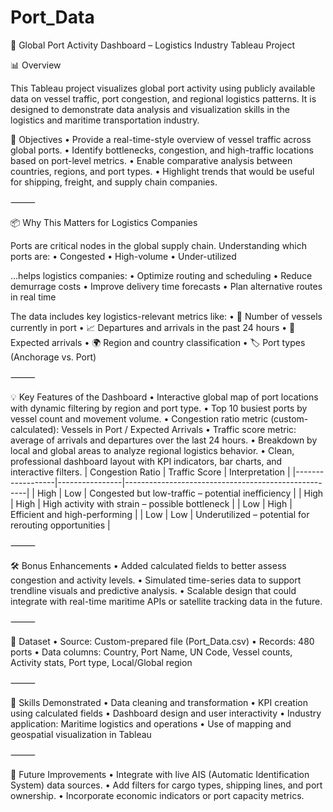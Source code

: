 # Port_Data

🚢 Global Port Activity Dashboard – Logistics Industry Tableau Project

📊 Overview

This Tableau project visualizes global port activity using publicly available data on vessel traffic, port congestion, and regional logistics patterns. It is designed to demonstrate data analysis and visualization skills in the logistics and maritime transportation industry.

🧭 Objectives
	•	Provide a real-time-style overview of vessel traffic across global ports.
	•	Identify bottlenecks, congestion, and high-traffic locations based on port-level metrics.
	•	Enable comparative analysis between countries, regions, and port types.
	•	Highlight trends that would be useful for shipping, freight, and supply chain companies.

⸻

📦 Why This Matters for Logistics Companies

Ports are critical nodes in the global supply chain. Understanding which ports are:
	•	Congested
	•	High-volume
	•	Under-utilized

…helps logistics companies:
	•	Optimize routing and scheduling
	•	Reduce demurrage costs
	•	Improve delivery time forecasts
	•	Plan alternative routes in real time

The data includes key logistics-relevant metrics like:
	•	🚢 Number of vessels currently in port
	•	📈 Departures and arrivals in the past 24 hours
	•	📅 Expected arrivals
	•	🌍 Region and country classification
	•	🏷️ Port types (Anchorage vs. Port)

⸻

💡 Key Features of the Dashboard
	•	Interactive global map of port locations with dynamic filtering by region and port type.
	•	Top 10 busiest ports by vessel count and movement volume.
	•	Congestion ratio metric (custom-calculated): Vessels in Port / Expected Arrivals
	•	Traffic score metric: average of arrivals and departures over the last 24 hours.
	•	Breakdown by local and global areas to analyze regional logistics behavior.
	•	Clean, professional dashboard layout with KPI indicators, bar charts, and interactive filters.
 | Congestion Ratio | Traffic Score | Interpretation                                      |
|------------------|----------------|-----------------------------------------------------|
| High             | Low            | Congested but low-traffic – potential inefficiency |
| High             | High           | High activity with strain – possible bottleneck     |
| Low              | High           | Efficient and high-performing                      |
| Low              | Low            | Underutilized – potential for rerouting opportunities |

⸻

🛠️ Bonus Enhancements
	•	Added calculated fields to better assess congestion and activity levels.
	•	Simulated time-series data to support trendline visuals and predictive analysis.
	•	Scalable design that could integrate with real-time maritime APIs or satellite tracking data in the future.

⸻

📁 Dataset
	•	Source: Custom-prepared file (Port_Data.csv)
	•	Records: 480 ports
	•	Data columns: Country, Port Name, UN Code, Vessel counts, Activity stats, Port type, Local/Global region

⸻

🧠 Skills Demonstrated
	•	Data cleaning and transformation
	•	KPI creation using calculated fields
	•	Dashboard design and user interactivity
	•	Industry application: Maritime logistics and operations
	•	Use of mapping and geospatial visualization in Tableau

⸻

🔗 Future Improvements
	•	Integrate with live AIS (Automatic Identification System) data sources.
	•	Add filters for cargo types, shipping lines, and port ownership.
	•	Incorporate economic indicators or port capacity metrics.
